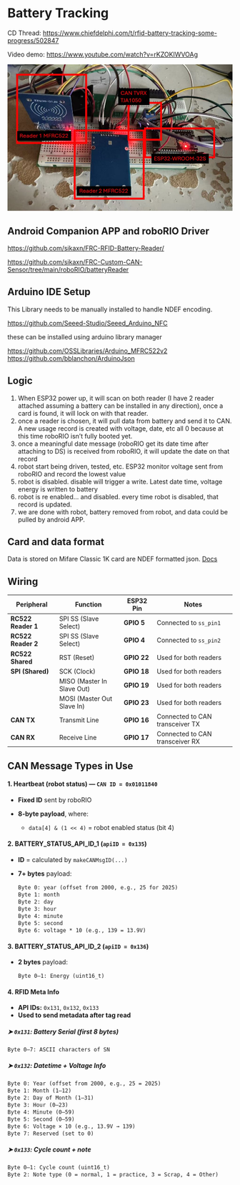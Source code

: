 # Battery Tracking 

CD Thread: https://www.chiefdelphi.com/t/rfid-battery-tracking-some-progress/502847

Video demo: https://www.youtube.com/watch?v=rKZOKIWVOAg

![](../../img/batterytrax.JPG)

## Android Companion APP and roboRIO Driver

https://github.com/sikaxn/FRC-RFID-Battery-Reader/

https://github.com/sikaxn/FRC-Custom-CAN-Sensor/tree/main/roboRIO/batteryReader

## Arduino IDE Setup

This Library needs to be manually installed to handle NDEF encoding.

https://github.com/Seeed-Studio/Seeed_Arduino_NFC

these can be installed using arduino library manager

https://github.com/OSSLibraries/Arduino_MFRC522v2
https://github.com/bblanchon/ArduinoJson



## Logic

1. When ESP32 power up, it will scan on both reader (I have 2 reader attached assuming a battery can be installed in any direction), once a card is found, it will lock on with that reader.
2. once a reader is chosen, it will pull data from battery and send it to CAN.
A new usage record is created with voltage, date, etc all 0 because at this time roboRIO isn’t fully booted yet.
3. once a meaningful date message (roboRIO get its date time after attaching to DS) is received from roboRIO, it will update the date on that record
4. robot start being driven, tested, etc. ESP32 monitor voltage sent from roboRIO and record the lowest value
5. robot is disabled. disable will trigger a write. Latest date time, voltage energy is written to battery
6. robot is re enabled… and disabled. every time robot is disabled, that record is updated.
7. we are done with robot, battery removed from robot, and data could be pulled by android APP.

## Card and data format

Data is stored on Mifare Classic 1K card are NDEF formatted json. [Docs](JSON_Format.md)

## Wiring


| Peripheral         | Function                   | ESP32 Pin   | Notes                           |
| ------------------ | -------------------------- | ----------- | ------------------------------- |
| **RC522 Reader 1** | SPI SS (Slave Select)      | **GPIO 5**  | Connected to `ss_pin1`          |
| **RC522 Reader 2** | SPI SS (Slave Select)      | **GPIO 4**  | Connected to `ss_pin2`          |
| **RC522 Shared**   | RST (Reset)                | **GPIO 22** | Used for both readers           |
| **SPI (Shared)**   | SCK (Clock)                | **GPIO 18** | Used for both readers           |
|                    | MISO (Master In Slave Out) | **GPIO 19** | Used for both readers           |
|                    | MOSI (Master Out Slave In) | **GPIO 23** | Used for both readers           |
| **CAN TX**         | Transmit Line              | **GPIO 16** | Connected to CAN transceiver TX |
| **CAN RX**         | Receive Line               | **GPIO 17** | Connected to CAN transceiver RX |

##  **CAN Message Types in Use**

#### 1. **Heartbeat (robot status)** — `CAN ID = 0x01011840`

* **Fixed ID** sent by roboRIO
* **8-byte payload**, where:

  * `data[4] & (1 << 4)` = robot enabled status (bit 4)

#### 2. **BATTERY\_STATUS\_API\_ID\_1** (`apiID = 0x135`)

* **ID** = calculated by `makeCANMsgID(...)`
* **7+ bytes** payload:

  ```
  Byte 0: year (offset from 2000, e.g., 25 for 2025)
  Byte 1: month
  Byte 2: day
  Byte 3: hour
  Byte 4: minute
  Byte 5: second
  Byte 6: voltage * 10 (e.g., 139 = 13.9V)
  ```

#### 3. **BATTERY\_STATUS\_API\_ID\_2** (`apiID = 0x136`)

* **2 bytes** payload:

  ```
  Byte 0–1: Energy (uint16_t)
  ```

#### 4. **RFID Meta Info**

* **API IDs:** `0x131`, `0x132`, `0x133`
* **Used to send metadata after tag read**

##### ➤ `0x131`: Battery Serial (first 8 bytes)

```
Byte 0–7: ASCII characters of SN
```

#####  ➤ `0x132`: **Datetime + Voltage Info**

```
Byte 0: Year (offset from 2000, e.g., 25 = 2025)
Byte 1: Month (1–12)
Byte 2: Day of Month (1–31)
Byte 3: Hour (0–23)
Byte 4: Minute (0–59)
Byte 5: Second (0–59)
Byte 6: Voltage × 10 (e.g., 13.9V → 139)
Byte 7: Reserved (set to 0)
```



##### ➤ `0x133`: Cycle count + note

```
Byte 0–1: Cycle count (uint16_t)
Byte 2: Note type (0 = normal, 1 = practice, 3 = Scrap, 4 = Other)
```

